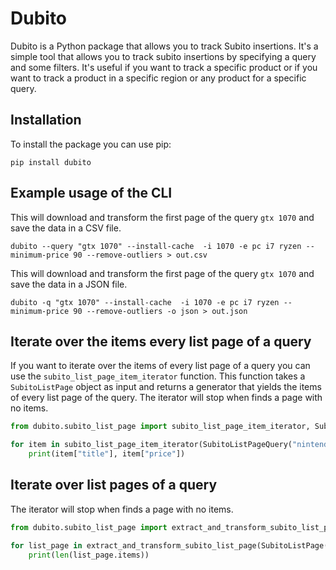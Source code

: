 # Dubito

Dubito is a Python package that allows you to track Subito insertions. It's a simple tool that allows you to track subito insertions by specifying a query and some filters. It's useful if you want to track a specific product or if you want to track a product in a specific region or any product for a specific query.

## Installation

To install the package you can use pip:

`pip install dubito`

## Example usage of the CLI

This will download and transform the first page of the query `gtx 1070` and save the data in a CSV file.

`dubito --query "gtx 1070" --install-cache  -i 1070 -e pc i7 ryzen --minimum-price 90 --remove-outliers > out.csv`

This will download and transform the first page of the query `gtx 1070` and save the data in a JSON file.

`dubito -q "gtx 1070" --install-cache  -i 1070 -e pc i7 ryzen --minimum-price 90 --remove-outliers -o json > out.json`

## Iterate over the items every list page of a query

If you want to iterate over the items of every list page of a query you can use the `subito_list_page_item_iterator` function. This function takes a `SubitoListPage` object as input and returns a generator that yields the items of every list page of the query. The iterator will stop when finds a page with no items.

```python
from dubito.subito_list_page import subito_list_page_item_iterator, SubitoListPageQuery

for item in subito_list_page_item_iterator(SubitoListPageQuery("nintendo switch")):
    print(item["title"], item["price"])
```

## Iterate over list pages of a query

The iterator will stop when finds a page with no items.

```python
from dubito.subito_list_page import extract_and_transform_subito_list_page, SubitoListPage

for list_page in extract_and_transform_subito_list_page(SubitoListPage("https://www.subito.it/annunci-italia/vendita/usato/?q=nintendo%20switch")):
    print(len(list_page.items))
```

